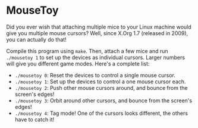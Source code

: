 # MouseToy

Did you ever wish that attaching multiple mice to your Linux machine would give you multiple mouse cursors? Well, since X.Org 1.7 (released in 2009), you can actually do that!

Compile this program using `make`. Then, attach a few mice and run `./mousetoy 1` to set up the devices as individual cursors. Larger numbers will give you different game modes. Here's a complete list:

- `./mousetoy 0`: Reset the devices to control a single mouse cursor.
- `./mousetoy 1`: Set up the devices to control a one mouse cursor each.
- `./mousetoy 2`: Push other mouse cursors around, and bounce from the screen's edges!
- `./mousetoy 3`: Orbit around other cursors, and bounce from the screen's edges!
- `./mousetoy 4`: Tag mode! One of the cursors looks different, the others have to catch it!
